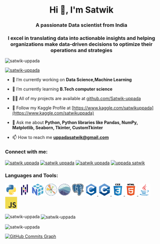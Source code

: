 <!DOCTYPE html>
<html>
<head>
</head>
<body>
<h1 align="center"><font color:"red">Hi 👋, I'm Satwik</font></h1>
<h3 align="center">A passionate Data scientist from India</h3> 
<h3 align="center">I excel in translating data into actionable insights and helping organizations make data-driven decisions to optimize their operations and strategies</h3>

<p align="left"> <img src="https://komarev.com/ghpvc/?username=satwik-uppada&label=Profile%20views&color=0e75b6&style=flat" alt="satwik-uppada" /> </p>

<p align="left"> <a href="https://github.com/ryo-ma/github-profile-trophy"><img src="https://github-profile-trophy.vercel.app/?username=satwik-uppada" alt="satwik-uppada" /></a> </p>

- 🔭 I’m currently working on **Data Science,Machine Learning**

- 🌱 I’m currently learning **B.Tech computer science**

- 👨‍💻 All of my projects are available at [github.com/Satwik-uppada](github.com/Satwik-uppada)

- 🦆 Follow my Kaggle Profile at [https://www.kaggle.com/satwikuppada](https://www.kaggle.com/satwikuppada)

- 💬 Ask me about **Python, Python libraries like Pandas, NumPy, Matplotlib, Seaborn, Tkinter, CustomTkinter**

- 📫 How to reach me **uppadasatwik@gmail.com**

<h3 align="left">Connect with me:</h3>
<p align="left">
<a href="https://linkedin.com/in/satwik uppada" target="blank"><img align="center" src="https://raw.githubusercontent.com/rahuldkjain/github-profile-readme-generator/master/src/images/icons/Social/linked-in-alt.svg" alt="satwik uppada" height="30" width="40" /></a>
<a href="https://www.hackerrank.com/satwik uppada" target="blank"><img align="center" src="https://raw.githubusercontent.com/rahuldkjain/github-profile-readme-generator/master/src/images/icons/Social/hackerrank.svg" alt="satwik uppada" height="30" width="40" /></a>
<a href="https://www.hackerearth.com/satwik uppada" target="blank"><img align="center" src="https://raw.githubusercontent.com/rahuldkjain/github-profile-readme-generator/master/src/images/icons/Social/hackerearth.svg" alt="satwik uppada" height="30" width="40" /></a>
<a href="https://auth.geeksforgeeks.org/user/uppada satwik" target="blank"><img align="center" src="https://raw.githubusercontent.com/rahuldkjain/github-profile-readme-generator/master/src/images/icons/Social/geeks-for-geeks.svg" alt="uppada satwik" height="30" width="40" /></a>
</p>

<h3 align="left">Languages and Tools:</h3>
<p align="left"> 
  <a href="https://www.python.org" target="_blank" rel="noreferrer"> <img src="https://raw.githubusercontent.com/devicons/devicon/master/icons/python/python-original.svg" alt="Python" width="40" height="40"/></a>
  <a href="https://pandas.pydata.org/" target="_blank" rel="noreferrer"> <img src="https://raw.githubusercontent.com/devicons/devicon/master/icons/pandas/pandas-original.svg" alt="Pandas" width="40" height="40"/></a>
  <a href="https://numpy.org/" target="_blank" rel="noreferrer"> <img src="https://raw.githubusercontent.com/devicons/devicon/master/icons/numpy/numpy-original.svg" alt="NumPy" width="40" height="40"/></a>
  <a href="https://matplotlib.org/" target="_blank" rel="noreferrer"> <img src="https://raw.githubusercontent.com/devicons/devicon/master/icons/matplotlib/matplotlib-original.svg" alt="Matplotlib" width="40" height="40"/></a>
  <a href="https://seaborn.pydata.org/" target="_blank" rel="noreferrer"> <img src="https://raw.githubusercontent.com/devicons/devicon/master/icons/seaborn/seaborn-original.svg" alt="Seaborn" width="40" height="40"/></a>
  <a href="https://www.postgresql.org/" target="_blank" rel="noreferrer"> <img src="https://raw.githubusercontent.com/devicons/devicon/master/icons/postgresql/postgresql-original.svg" alt="PostgreSQL" width="40" height="40"/></a>
  <a href="https://www.cprogramming.com/" target="_blank" rel="noreferrer">  <img src="https://raw.githubusercontent.com/devicons/devicon/master/icons/c/c-original.svg" alt="c" width="40" height="40"/> </a> 
  <a href="https://www.w3schools.com/cpp/" target="_blank" rel="noreferrer"> <img src="https://raw.githubusercontent.com/devicons/devicon/master/icons/cplusplus/cplusplus-original.svg" alt="cplusplus" width="40" height="40"/> </a> 
  <a href="https://www.w3schools.com/css/" target="_blank" rel="noreferrer"> <img src="https://raw.githubusercontent.com/devicons/devicon/master/icons/css3/css3-original-wordmark.svg" alt="css3" width="40" height="40"/> </a> 
  <a href="https://www.w3.org/html/" target="_blank" rel="noreferrer"> <img src="https://raw.githubusercontent.com/devicons/devicon/master/icons/html5/html5-original-wordmark.svg" alt="html5" width="40" height="40"/> </a> 
  <a href="https://www.java.com" target="_blank" rel="noreferrer"> <img src="https://raw.githubusercontent.com/devicons/devicon/master/icons/java/java-original.svg" alt="java" width="40" height="40"/> </a> 
  <a href="https://developer.mozilla.org/en-US/docs/Web/JavaScript" target="_blank" rel="noreferrer"> <img src="https://raw.githubusercontent.com/devicons/devicon/master/icons/javascript/javascript-original.svg" alt="javascript" width="40" height="40"/> </a>
   </p>

<p><img align="left" src="https://github-readme-stats.vercel.app/api/top-langs?username=satwik-uppada&show_icons=true&locale=en&layout=compact" alt="satwik-uppada" /></p>

<p>&nbsp;<img align="center" src="https://github-readme-stats.vercel.app/api?username=satwik-uppada&show_icons=true&locale=en" alt="satwik-uppada" /></p>

<p><img align="center" src="https://github-readme-streak-stats.herokuapp.com/?user=satwik-uppada&" alt="satwik-uppada" /></p>

<a href="http://www.github.com/Satwik-uppada"><img src="https://activity-graph.herokuapp.com/graph?username=Satwik-uppada&bg_color=1c1917&color=ffffff&line=0891b2&point=ffffff&area_color=1c1917&area=true&hide_border=true&custom_title=GitHub%20Commits%20Graph" alt="GitHub Commits Graph" /></a>
</body>
</html>
